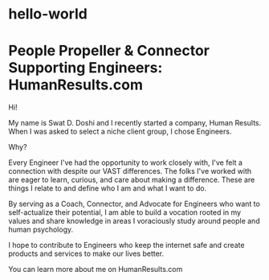 # hello-world
People Propeller & Connector Supporting Engineers:  HumanResults.com 
=======
Hi!  

My name is Swat D. Doshi and I recently started a company, Human Results.  
When I was asked to select a niche client group, I chose Engineers.

Why?  

Every Engineer I've had the opportunity to work closely with, I've felt a connection with despite our VAST differences.  The folks I've worked with are eager to learn, curious, and care about making a difference.  These are things I relate to and define who I am and what I want to do. 

By serving as a Coach, Connector, and Advocate for Engineers who want to self-actualize their potential, I am able to build a vocation rooted in my values and share knowledge in areas I voraciously study around people and human psychology.

I hope to contribute to Engineers who keep the internet safe and create products and services to make our lives better.  

You can learn more about me on HumanResults.com
